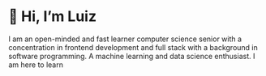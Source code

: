 # 👋 Hi, I’m Luiz

I am an open-minded and fast learner computer science senior with a concentration in frontend development and full stack with a background in software programming. A machine learning and data science enthusiast. I am here to learn
